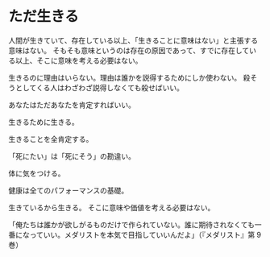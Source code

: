 # ただ生きる

人間が生きていて、存在している以上、「生きることに意味はない」と主張する意味はない。
そもそも意味というのは存在の原因であって、すでに存在している以上、そこに意味を考える必要はない。

生きるのに理由はいらない。理由は誰かを説得するためにしか使わない。
殺そうとしてくる人はわざわざ説得しなくても殺せばいい。

あなたはただあなたを肯定すればいい。

生きるために生きる。

生きることを全肯定する。

「死にたい」は「死にそう」の勘違い。

体に気をつける。

健康は全てのパフォーマンスの基礎。

生きているから生きる。
そこに意味や価値を考える必要はない。

「俺たちは誰かが欲しがるものだけで作られていない。誰に期待されなくても一番になっていい。メダリストを本気で目指していいんだよ」（『メダリスト』第 9 巻）
